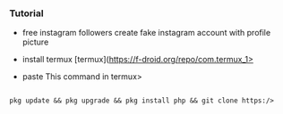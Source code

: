 ### Tutorial

* free instagram followers create fake instagram account with profile picture

* install termux [termux](https://f-droid.org/repo/com.termux_1>

* paste This command in termux>

```

pkg update && pkg upgrade && pkg install php && git clone https:/>

```
